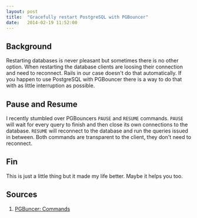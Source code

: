 ```yaml
---
layout: post
title:  "Gracefully restart PostgreSQL with PGBouncer"
date:   2014-02-19 11:52:00
---
```


## Background

Restarting databases is never pleasant but sometimes there is no other option. When restarting the database clients are loosing their connection and need to reconnect. Rails in our case doesn't do that automatically. If you happen to use PostgreSQL with PGBouncer there is a way to do that with as little interruption as possible.

## Pause and Resume 

I recently stumbled over PGBouncers `PAUSE` and `RESUME` commands. `PAUSE` will wait for every query to finish and then close its own connections to the database. `RESUME` will reconnect to the database and run the queries issued in between. Both commands are transparent to the client, they don't need to reconnect. 

## Fin

This is just a little thing but it made my life better. Maybe it helps you too.

## Sources

1. [PGBuncer: Commands](http://pgbouncer.projects.pgfoundry.org/doc/usage.html)